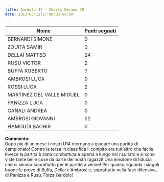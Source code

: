 ```yaml
---
title: Gardolo 47 – Charly Merano 70
date: 2013-03-12T17:06:03+00:00
---
```

| **Nome** | **Punti segnati** |
| -------- | ----------------- |
| BERNARDI SIMONE | 0 |
| ZOUITA SAMIR | 0 |
| DELLAI MATTEO | 14 |
| RUSU VICTOR | 2 |
| BUFFA ROBERTO | 7 |
| AMBROSI LUCA | 0 |
| ROSSI LUCA | 2 |
| MARTINEZ DEL VALLE MIGUEL | 0 |
| PANIZZA LUCA | 0 |
| CANALI ANDREA | 0 |
| AMBROSI GIOVANNI | 22 |
| HAMOUDI BACHIR | 0 |

**Commento:**  
Dopo più di un mese i nostri U14 ritornano a giocare una partita di campionato! Contro la terza in classifica il compito era tutt’altro che facile. Invece la partita è stata combattuta e aperta a lungo nel risultato e si sono viste tante belle cose da parte dei nostri ragazzi! Una iniezione di fiducia che ci servirà soprattutto per le partite a venire! Per quanto riguarda i singoli buone le prove di Buffa, Dellai e Ambrosi e, soprattutto nella fase difensiva, di Panizza e Rusu. Forza Gardolo!